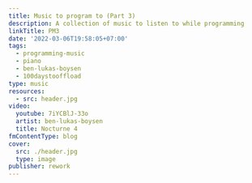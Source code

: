 ```yaml
---
title: Music to program to (Part 3)
description: A collection of music to listen to while programming
linkTitle: PM3
date: '2022-03-06T19:58:05+07:00'
tags:
  - programming-music
  - piano
  - ben-lukas-boysen
  - 100daystooffload
type: music
resources:
  - src: header.jpg
video:
  youtube: 7iYCBlJ-33o
  artist: ben-lukas-boysen
  title: Nocturne 4
fmContentType: blog
cover:
  src: ./header.jpg
  type: image
publisher: rework
---
```


